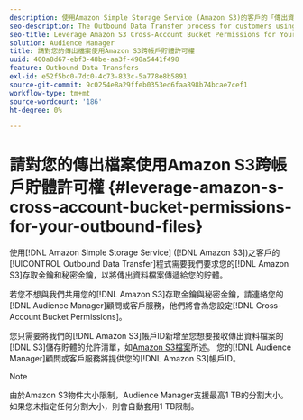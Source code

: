 ```yaml
---
description: 使用Amazon Simple Storage Service (Amazon S3)的客戶的「傳出資料傳輸」程式需要我們要求您的Amazon S3存取金鑰和秘密金鑰，才能將傳出資料檔案傳送至您的貯體。
seo-description: The Outbound Data Transfer process for customers using Amazon Simple Storage Service (Amazon S3) requires us to ask for your Amazon S3 access key and secret key, in order to deliver the outbound data files to your bucket.
seo-title: Leverage Amazon S3 Cross-Account Bucket Permissions for Your Outbound Files
solution: Audience Manager
title: 請對您的傳出檔案使用Amazon S3跨帳戶貯體許可權
uuid: 400a8d67-ebf3-48be-aa3f-498a5441f498
feature: Outbound Data Transfers
exl-id: e52f5bc0-7dc0-4c73-833c-5a778e8b5891
source-git-commit: 9c0254e8a29ffeb0353ed6faa898b74bcae7cef1
workflow-type: tm+mt
source-wordcount: '186'
ht-degree: 0%

---
```


# 請對您的傳出檔案使用Amazon S3跨帳戶貯體許可權 {#leverage-amazon-s-cross-account-bucket-permissions-for-your-outbound-files}

使用[!DNL Amazon Simple Storage Service] ([!DNL Amazon S3])之客戶的[!UICONTROL Outbound Data Transfer]程式需要我們要求您的[!DNL Amazon S3]存取金鑰和秘密金鑰，以將傳出資料檔案傳遞給您的貯體。

若您不想與我們共用您的[!DNL Amazon S3]存取金鑰與秘密金鑰，請連絡您的[!DNL Audience Manager]顧問或客戶服務，他們將會為您設定[!DNL Cross-Account Bucket Permissions]。

您只需要將我們的[!DNL Amazon S3]帳戶ID新增至您想要接收傳出資料檔案的[!DNL S3]儲存貯體的允許清單，如[Amazon S3檔案](https://docs.aws.amazon.com/AmazonS3/latest/dev/example-walkthroughs-managing-access-example2.html)所述。 您的[!DNL Audience Manager]顧問或客戶服務將提供您的[!DNL Amazon S3]帳戶ID。

>[!NOTE]
>
>由於Amazon S3物件大小限制，Audience Manager支援最高1 TB的分割大小。 如果您未指定任何分割大小，則會自動套用1 TB限制。

